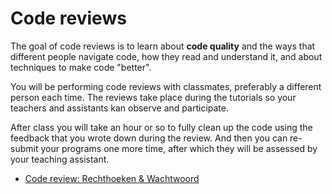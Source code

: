# Code reviews

The goal of code reviews is to learn about **code quality** and the ways that different people navigate code, how they read and understand it, and about techniques to make code "better".

You will be performing code reviews with classmates, preferably a different person each time. The reviews take place during the tutorials so your teachers and assistants kan observe and participate.

After class you will take an hour or so to fully clean up the code using the feedback that you wrote down during the review. And then you can re-submit your programs one more time, after which they will be assessed by your teaching assistant.

- [Code review: Rechthoeken & Wachtwoord](/reviews/m2)
